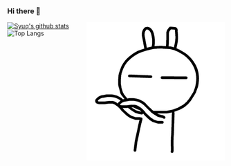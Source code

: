 ### Hi there 👋

<!--
**Syuq/Syuq** is a ✨ _special_ ✨ repository because its `README.md` (this file) appears on your GitHub profile.

Here are some ideas to get you started:

- 🔭 I’m currently working on ...
- 🌱 I’m currently learning ...
- 👯 I’m looking to collaborate on ...
- 🤔 I’m looking for help with ...
- 💬 Ask me about ...
- 📫 How to reach me: ...
- 😄 Pronouns: ...
- ⚡ Fun fact: ...
-->
<a href="http://ultravioletbat.deviantart.com/art/Yay-Evil-111710573">
  <img src="https://github.com/Syuq/Syuq/blob/main/T2.gif" align="right" />
</a>

[![Syuq's github stats](https://github-readme-stats.vercel.app/api?username=Syuq&include_all_commits=true&show_icons=true&hide_title=true&hide_border=true&bg_color=50fa7b)](https://github.com/Syuq)
![Top Langs](https://github-readme-stats.vercel.app/api/top-langs/?username=Syuq&layout=compact&text_color=daf7dc&bg_color=282a36)

